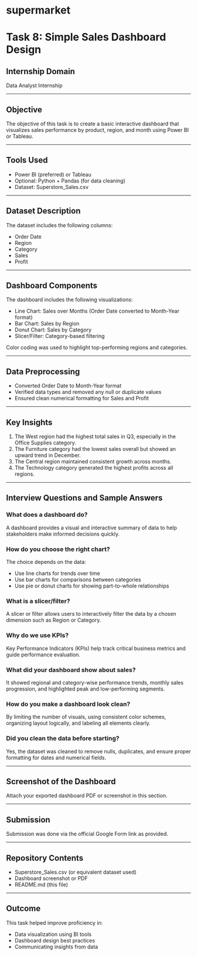 # supermarket
# Task 8: Simple Sales Dashboard Design

## Internship Domain
Data Analyst Internship

---

## Objective
The objective of this task is to create a basic interactive dashboard that visualizes sales performance by product, region, and month using Power BI or Tableau.

---

## Tools Used
- Power BI (preferred) or Tableau
- Optional: Python + Pandas (for data cleaning)
- Dataset: Superstore_Sales.csv

---

## Dataset Description
The dataset includes the following columns:
- Order Date
- Region
- Category
- Sales
- Profit

---

## Dashboard Components
The dashboard includes the following visualizations:
- Line Chart: Sales over Months (Order Date converted to Month-Year format)
- Bar Chart: Sales by Region
- Donut Chart: Sales by Category
- Slicer/Filter: Category-based filtering

Color coding was used to highlight top-performing regions and categories.

---

## Data Preprocessing
- Converted Order Date to Month-Year format
- Verified data types and removed any null or duplicate values
- Ensured clean numerical formatting for Sales and Profit

---

## Key Insights
1. The West region had the highest total sales in Q3, especially in the Office Supplies category.
2. The Furniture category had the lowest sales overall but showed an upward trend in December.
3. The Central region maintained consistent growth across months.
4. The Technology category generated the highest profits across all regions.

---

## Interview Questions and Sample Answers

### What does a dashboard do?
A dashboard provides a visual and interactive summary of data to help stakeholders make informed decisions quickly.

### How do you choose the right chart?
The choice depends on the data:
- Use line charts for trends over time
- Use bar charts for comparisons between categories
- Use pie or donut charts for showing part-to-whole relationships

### What is a slicer/filter?
A slicer or filter allows users to interactively filter the data by a chosen dimension such as Region or Category.

### Why do we use KPIs?
Key Performance Indicators (KPIs) help track critical business metrics and guide performance evaluation.

### What did your dashboard show about sales?
It showed regional and category-wise performance trends, monthly sales progression, and highlighted peak and low-performing segments.

### How do you make a dashboard look clean?
By limiting the number of visuals, using consistent color schemes, organizing layout logically, and labeling all elements clearly.

### Did you clean the data before starting?
Yes, the dataset was cleaned to remove nulls, duplicates, and ensure proper formatting for dates and numerical fields.

---

## Screenshot of the Dashboard
Attach your exported dashboard PDF or screenshot in this section.

---

## Submission
Submission was done via the official Google Form link as provided.

---

## Repository Contents
- Superstore_Sales.csv (or equivalent dataset used)
- Dashboard screenshot or PDF
- README.md (this file)

---

## Outcome
This task helped improve proficiency in:
- Data visualization using BI tools
- Dashboard design best practices
- Communicating insights from data

